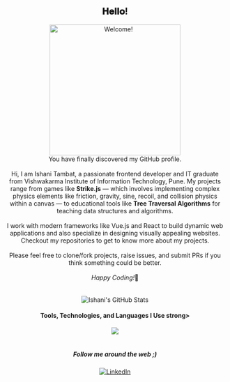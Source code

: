 <div align="center">
    <h2>𝐇𝐞𝐥𝐥𝐨!</h2>
</div>

<div align="center" width="50">
    <img src="https://media.giphy.com/media/v1.Y2lkPTc5MGI3NjExdzZqdTNvNXUxM3VlNmNpdmNucDdqYW5kYmpldTA3Y2s0aGJvbDlqbSZlcD12MV9pbnRlcm5hbF9naWZfYnlfaWQmY3Q9Zw/ViuROpWSk3RytdHmCC/giphy.gif" alt="Welcome!" width="300"/>
</div>

<div align="center">
    You have finally discovered my GitHub profile. <br><br>
    Hi, I am Ishani Tambat, a passionate frontend developer and IT graduate from Vishwakarma Institute of Information Technology, Pune. My projects range from games like <strong>Strike.js</strong> — which involves implementing complex physics elements like friction, gravity, sine, recoil, and collision physics within a canvas — to educational tools like <strong>Tree Traversal Algorithms</strong> for teaching data structures and algorithms.
    <br><br>
    I work with modern frameworks like Vue.js and React to build dynamic web applications and also specialize in designing visually appealing websites. Checkout my repositories to get to know more about my projects.
    <br><br>
    Please feel free to clone/fork projects, raise issues, and submit PRs if you think something could be better.
    <br><br><i>Happy Coding!</i>🚀
</div>
<br><br>
<div align="center">
    <img align="center" src="https://github-readme-stats.vercel.app/api?username=ishanitambat23&show_icons=true&line_height=20&title_color=7A7ADB&icon_color=2234AE&text_color=D3D3D3&bg_color=0,000000,130F40" alt="Ishani's GitHub Stats">
    <br/>
    <h4 align="center"><strong>Tools, Technologies, and Languages I Use </strong>strong></h4>
    <div align="center">
        <img src="https://skillicons.dev/icons?i=html,css,react,vuejs,mysql,c,cpp,javascript,firebase,git,aws,bootstrap&perline=7">
        <br/><br/>
        <h5><i>Follow me around the web ;)</i></h5>
        <a href="https://www.linkedin.com/in/ishanitambat23/" target="_blank"><img src="https://img.shields.io/badge/LinkedIn-%230077B5.svg?&style=flat-square&logo=linkedin&logoColor=black" alt="LinkedIn"></a>
    </div>
</div>
